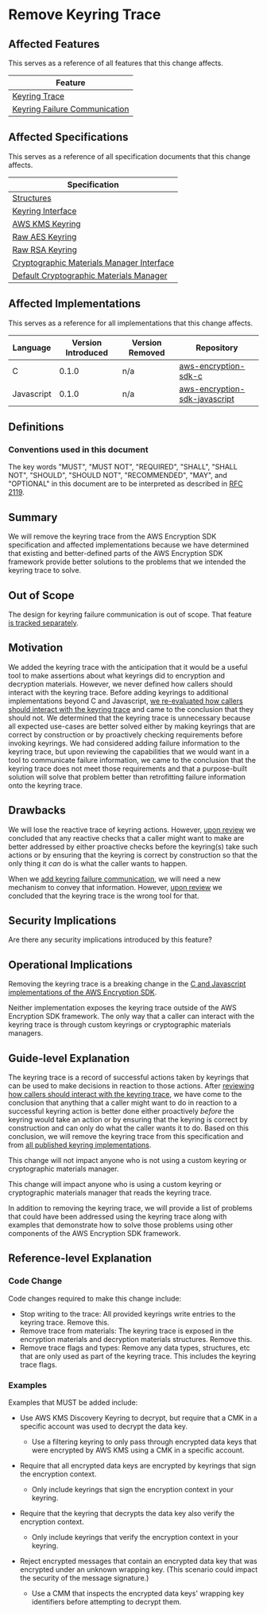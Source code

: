 # Remove Keyring Trace

## Affected Features

This serves as a reference of all features that this change affects.

| Feature                                                                                                                                                            |
| ------------------------------------------------------------------------------------------------------------------------------------------------------------------ |
| [Keyring Trace](https://github.com/awslabs/aws-encryption-sdk-specification/blob/61f9edd7c4adf8e8ff9af77bbe9eaf3015099a88/framework/structures.md#keyring-trace-2) |
| [Keyring Failure Communication](https://github.com/awslabs/aws-encryption-sdk-specification/issues/40)                                                             |

## Affected Specifications

This serves as a reference of all specification documents that this change affects.

| Specification                                                              |
| -------------------------------------------------------------------------- |
| [Structures](../framework/structures.md)                                   |
| [Keyring Interface](../framework/keyring-interface.md)                     |
| [AWS KMS Keyring](../framework/kms-keyring.md)                             |
| [Raw AES Keyring](../framework/raw-aes-keyring.md)                         |
| [Raw RSA Keyring](../framework/raw-rsa-keyring.md)                         |
| [Cryptographic Materials Manager Interface](../framework/cmm-interface.md) |
| [Default Cryptographic Materials Manager](../framework/default-cmm.md)     |

## Affected Implementations

This serves as a reference for all implementations that this change affects.

| Language   | Version Introduced | Version Removed | Repository                                                                            |
| ---------- | ------------------ | --------------- | ------------------------------------------------------------------------------------- |
| C          | 0.1.0              | n/a             | [aws-encryption-sdk-c](https://github.com/aws/aws-encryption-sdk-c)                   |
| Javascript | 0.1.0              | n/a             | [aws-encryption-sdk-javascript](https://github.com/aws/aws-encryption-sdk-javascript) |

## Definitions

### Conventions used in this document

The key words "MUST", "MUST NOT", "REQUIRED", "SHALL", "SHALL NOT", "SHOULD", "SHOULD NOT", "RECOMMENDED", "MAY", and "OPTIONAL"
in this document are to be interpreted as described in [RFC 2119](https://tools.ietf.org/html/rfc2119).

## Summary

We will remove the keyring trace from the AWS Encryption SDK specification
and affected implementations
because we have determined that existing and better-defined parts of
the AWS Encryption SDK framework provide better solutions
to the problems that we intended the keyring trace to solve.

## Out of Scope

The design for keyring failure communication is out of scope.
That feature [is tracked separately](https://github.com/awslabs/aws-encryption-sdk-specification/issues/40).

## Motivation

We added the keyring trace with the anticipation that it would be a useful tool
to make assertions about what keyrings did to encryption and decryption materials.
However, we never defined how callers should interact with the keyring trace.
Before adding keyrings to additional implementations beyond C and Javascript,
[we re-evaluated how callers should interact with the keyring trace](./0001_01-background.md)
and came to the conclusion that they should not.
We determined that the keyring trace is unnecessary
because all expected use-cases are better solved either
by making keyrings that are correct by construction
or by proactively checking requirements before invoking keyrings.
We had considered adding failure information to the keyring trace,
but upon reviewing the capabilities that we would want in
a tool to communicate failure information,
we came to the conclusion that the keyring trace does not meet those requirements
and that a purpose-built solution will solve that problem better
than retrofitting failure information onto the keyring trace.

## Drawbacks

We will lose the reactive trace of keyring actions.
However, [upon review](./0001_01-background.md) we concluded that
any reactive checks that a caller might want to make
are better addressed by either proactive checks before the keyring(s) take such actions
or by ensuring that the keyring is correct by construction
so that the only thing it _can_ do is what the caller wants to happen.

When we [add keyring failure communication](https://github.com/awslabs/aws-encryption-sdk-specification/issues/40),
we will need a new mechanism to convey that information.
However, [upon review](./0001_01-background.md) we concluded that
the keyring trace is the wrong tool for that.

## Security Implications

Are there any security implications introduced by this feature?

## Operational Implications

Removing the keyring trace is a breaking change in
the [C and Javascript implementations of the AWS Encryption SDK](#affected-implementations).

Neither implementation exposes the keyring trace outside of the AWS Encryption SDK framework.
The only way that a caller can interact with the keyring trace is
through custom keyrings or cryptographic materials managers.

## Guide-level Explanation

The keyring trace is a record of successful actions taken by keyrings
that can be used to make decisions in reaction to those actions.
After [reviewing how callers should interact with the keyring trace](./0001_01-background.md),
we have come to the conclusion that anything that a caller might want to do
in reaction to a successful keyring action
is better done either proactively _before_ the keyring would take an action
or by ensuring that the keyring is correct by construction
and can only do what the caller wants it to do.
Based on this conclusion,
we will remove the keyring trace from this specification
and from [all published keyring implementations](#affected-implementations).

This change will not impact anyone who is not using a custom
keyring or cryptographic materials manager.

This change will impact anyone who is using a custom
keyring or cryptographic materials manager
that reads the keyring trace.

In addition to removing the keyring trace,
we will provide a list of problems that could have been addressed using the keyring trace
along with examples that demonstrate how to solve those problems
using other components of the AWS Encryption SDK framework.

## Reference-level Explanation

### Code Change

Code changes required to make this change include:

- Stop writing to the trace:
  All provided keyrings write entries to the keyring trace.
  Remove this.
- Remove trace from materials:
  The keyring trace is exposed in the encryption materials and decryption materials structures.
  Remove this.
- Remove trace flags and types:
  Remove any data types, structures, etc that are only used as part of the keyring trace.
  This includes the keyring trace flags.

### Examples

Examples that MUST be added include:

- Use AWS KMS Discovery Keyring to decrypt,
  but require that a CMK in a specific account
  was used to decrypt the data key.

  - Use a filtering keyring to only pass through encrypted data keys
    that were encrypted by AWS KMS using a CMK in a specific account.

- Require that all encrypted data keys are encrypted by keyrings
  that sign the encryption context.

  - Only include keyrings that sign the encryption context in your keyring.

- Require that the keyring that decrypts the data key
  also verify the encryption context.

  - Only include keyrings that verify the encryption context in your keyring.

- Reject encrypted messages that contain an encrypted data key
  that was encrypted under an unknown wrapping key.
  (This scenario could impact the security of the message signature.)

  - Use a CMM that inspects the encrypted data keys'
    wrapping key identifiers before attempting to decrypt them.
